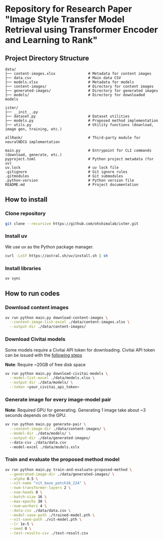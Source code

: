 # Repository for Research Paper "Image Style Transfer Model Retrieval using Transformer Encoder and Learning to Rank"

## Project Directory Structure

```
data/
├── content-images.xlsx               # Metadata for content images
├── data.csv                          # Main data CSV
├── models.xlsx                       # Metadata for models
├── content-images/                   # Directory for content images
├── generated-images/                 # Directory for generated images
├── models/                           # Directory for downloaded models

istmr/
├── __init__.py
├── dataset.py                        # Dataset utilities
├── models.py                         # Proposed method implementation
├── utils.py                          # Utility functions (download, image gen, training, etc.)

allRank/                              # Third-party module for neuralNDCG implementation

main.py                               # Entrypoint for CLI commands (download, generate, etc.)
pyproject.toml                        # Python project metadata (for uv)
uv.lock                               # uv lock file
.gitignore                            # Git ignore rules
.gitmodules                           # Git submodules
.python-version                       # Python version file
README.md                             # Project documentation
```

## How to install

### Clone repository

```bash
git clone --recursive https://github.com/ohshimalab/istmr.git
```

### Install uv

We use uv as the Python package manager.

```bash
curl -LsSf https://astral.sh/uv/install.sh | sh
```

### Install libraries

```bash
uv sync
```

## How to run codes

### Download content images

```bash
uv run python main.py download-content-images \
  --content-image-list-excel ./data/content-images.xlsx \
  --output-dir ./data/content-images/
```

### Download Civitai models

Some models require a Civitai API token for downloading.
Civitai API token can be issued with the [following steps](https://education.civitai.com/civitais-guide-to-downloading-via-api/)

**Note**: Require ~20GB of free disk space

```bash
uv run python main.py download-civitai-models \
  --model-list-excel ./data/models.xlsx \
  --output-dir ./data/models/ \
  --token <your_civitai_api_token>
```

### Generate image for every image-model pair

**Note**: Required GPU for generating. Generating 1 image take about ~3 seconds depends on the GPU.

```bash
uv run python main.py generate-pair \
  --content-image-dir ./data/content-images/ \
  --model-dir ./data/models/ \
  --output-dir ./data/generated-images/
  --data-csv ./data/data.csv
  --model-excel ./data/models.xslx
```

### Train and evaluate the proposed method model

```bash
uv run python main.py train-and-evaluate-proposed-method \
  --generated-image-dir ./data/generated-images/ \
  --alpha 0.5 \
  --vit-name "vit_base_patch16_224" \
  --num-transformer-layers 2 \
  --num-heads 8 \
  --batch-size 16 \
  --max-epochs 30 \
  --num-workers 4 \
  --data-csv ./data/data.csv \
  --model-save-path ./trained-model.pth \
  --vit-save-path ./vit-model.pth \
  --lr 1e-5 \
  --seed 0 \
  --test-results-csv ./test-result.csv
```
